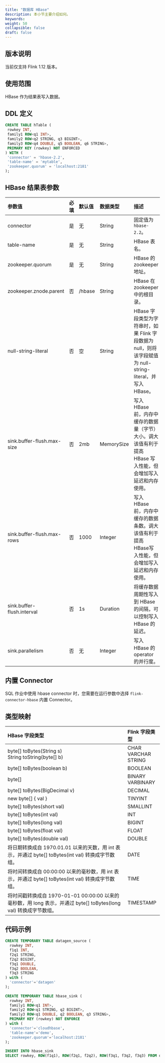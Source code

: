 ```yaml
---
title: "数据库 HBase"
description: 本小节主要介绍如何。 
keywords: 
weight: 50
collapsible: false
draft: false
---
```




## 版本说明

当前仅支持 Flink 1.12 版本。

## 使用范围

HBase 作为结果表写入数据。

## DDL 定义

```sql
CREATE TABLE hTable (
 rowkey INT,
 family1 ROW<q1 INT>,
 family2 ROW<q2 STRING, q3 BIGINT>,
 family3 ROW<q4 DOUBLE, q5 BOOLEAN, q6 STRING>,
 PRIMARY KEY (rowkey) NOT ENFORCED
) WITH (
 'connector' = 'hbase-2.2',
 'table-name' = 'mytable',
 'zookeeper.quorum' = 'localhost:2181'
);
```

## HBase 结果表参数

| 参数值                     | 必填 | 默认值 | 数据类型   | 描述                                                         |
| :------------------------- | :--- | :----- | :--------- | :----------------------------------------------------------- |
| connector                  | 是   | 无     | String     | 固定值为 `hbase-2.2`。                                       |
| table-name                 | 是   | 无     | String     | HBase 表名。                                                 |
| zookeeper.quorum           | 是   | 无     | String     | HBase 的 zookeeper地址。                                     |
| zookeeper.znode.parent     | 否   | /hbase | String     | HBase 在 zookeeper 中的根目录。                              |
| null-string-literal        | 否   | 空     | String     | HBase 字段类型为字符串时，如果 Flink 字段数据为 null，则将该字段赋值为 null-string-literal，并写入 HBase。 |
| sink.buffer-flush.max-size | 否   | 2mb    | MemorySize | 写入 HBase 前，内存中缓存的数据量（字节）大小。调大该值有利于提高 HBase 写入性能，但会增加写入延迟和内存使用。 |
| sink.buffer-flush.max-rows | 否   | 1000   | Integer    | 写入 HBase 前，内存中缓存的数据条数。调大该值有利于提高HBase写入性能，但会增加写入延迟和内存使用。 |
| sink.buffer-flush.interval | 否   | 1s     | Duration   | 将缓存数据周期性写入到 HBase 的间隔，可以控制写入 HBase 的延迟。 |
| sink.parallelism           | 否   | 无     | Integer    | 写入 HBase 的 operator 的并行度。                            |


## 内置 Connector

SQL 作业中使用 hbase connector 时，您需要在运行参数中选择 `flink-connector-hbase` 内置 Connector。

## 类型映射

| HBase 字段类型                                               | Flink 字段类型            |
| :----------------------------------------------------------- | :------------------------ |
| byte[] toBytes(String s) <br>String toString(byte[] b)       | CHAR<br>VARCHAR<br>STRING |
| byte[] toBytes(boolean b)                                    | BOOLEAN                   |
| byte[]                                                       | BINARY<br/>VARBINARY      |
| byte[] toBytes(BigDecimal v)                                 | DECIMAL                   |
| new byte[] { val }                                           | TINYINT                   |
| byte[] toBytes(short val)                                    | SMALLINT                  |
| byte[] toBytes(int val)                                      | INT                       |
| byte[] toBytes(long val)                                     | BIGINT                    |
| byte[] toBytes(float val)                                    | FLOAT                     |
| byte[] toBytes(double val)                                   | DOUBLE                    |
| 将日期转换成自 1970.01.01 以来的天数，用 int 表示，并通过 byte[] toBytes(int val) 转换成字节数组。 | DATE                      |
| 将时间转换成自 00:00:00 以来的毫秒数，用 int 表示，并通过 byte[] toBytes(int val) 转换成字节数组。 | TIME                      |
| 将时间戳转换成自 1970-01-01 00:00:00 以来的毫秒数，用 long 表示，并通过 byte[] toBytes(long val) 转换成字节数组。 | TIMESTAMP                 |

## 代码示例

```sql
CREATE TEMPORARY TABLE datagen_source (
  rowkey INT,
  f1q1 INT,
  f2q1 STRING,
  f2q2 BIGINT,
  f3q1 DOUBLE,
  f3q2 BOOLEAN,
  f3q3 STRING
) with (
  'connector'='datagen'
);
 
CREATE TEMPORARY TABLE hbase_sink (
  rowkey INT,
  family1 ROW<q1 INT>,
  family2 ROW<q1 STRING, q2 BIGINT>,
  family3 ROW<q1 DOUBLE, q2 BOOLEAN, q3 STRING>,
  PRIMARY KEY (rowkey) NOT ENFORCE
) with (
  'connector'='cloudhbase',
  'table-name'='demo',
  'zookeeper.quorum'='localhost:2181'
);
  
INSERT INTO hbase_sink
SELECT rowkey, ROW(f1q1), ROW(f2q1, f2q2), ROW(f3q1, f3q2, f3q3) FROM datagen_source;
```
